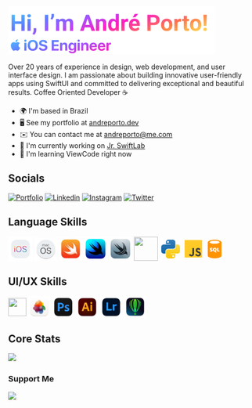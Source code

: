 [![Banner](./icons/README.png)](https://andreporto.dev.br)

Over 20 years of experience in design, web development, and user interface design. I am passionate about building innovative user-friendly apps using SwiftUI and committed to delivering exceptional and beautiful results. Coffee Oriented Developer ☕️

- 🌍 I'm based in Brazil
- 🖥️ See my portfolio at [andreporto.dev](http://andreporto.dev.br)
- ✉️ You can contact me at [andreporto@me.com](mailto:andreporto@me.com)
- 🚀 I'm currently working on [Jr. SwiftLab](http://andreporto.dev.br/jrswiftlab.app.html)
- 🧠 I'm learning ViewCode right now

## Socials

[![Portfolio](https://img.shields.io/badge/Portfolio-255E63?style=for-the-badge&logo=About.me&logoColor=white)](https://andreporto.dev.br)
[![Linkedin](https://img.shields.io/badge/LinkedIn-0077B5?style=for-the-badge&logo=linkedin&logoColor=white)](https://www.linkedin.com/in/andremporto/)
[![Instagram](https://img.shields.io/badge/Instagram-E4405F?style=for-the-badge&logo=instagram&logoColor=white)](https://www.instagram.com/andreporto.78/)
[![Twitter](https://img.shields.io/badge/Twitter-000000?style=for-the-badge&logo=x&logoColor=white)](https://twitter.com/andremporto)

<!-- [![Gmail](https://img.shields.io/badge/Email-dcdcdc?style=for-the-badge&logo=maildotru&logoColor=black)](mailto:andreporto@me.com) -->

## Language Skills

<div style="display: inline_block">
  <!-- <img align="center" height="45" width="45" pointer-events="none" src="./icons/apple.svg" target="_blank"> -->
  <img align="center" height="50" width="50" src="./icons/ios.svg" target="_blank">
  <img align="center" height="46" width="46" src="./icons/macos.svg" target="_blank">
  <img align="center" height="47" width="47" src="./icons/swift2.png">
  <img align="center" height="47" width="47" src="./icons/swiftui.png">
  <img align="center" height="47" width="47" src="./icons/swiftdata.png">
  <img align="center" height=49" width=49" src="https://cdn.jsdelivr.net/gh/devicons/devicon/icons/xcode/xcode-original.svg">
  <!-- <img align="center" height="52" width="52" src="https://cdn.jsdelivr.net/gh/devicons/devicon/icons/firebase/firebase-plain.svg">
  <img align="center" height="35" width="35" src="./icons/cocoapods.svg" target="_blank"> -->
<!--   <img align="center" height="38" width="38" src="https://cdn.jsdelivr.net/gh/devicons/devicon/icons/git/git-original.svg"> -->
  <img align="center" height="44" width="44" src="./icons/python.svg" target="_blank">
  <img align="center" height="41" width="41" src="./icons/js.svg" target="_blank">
  <img align="center" height="38" width="38" src="./icons/sql.svg" target="_blank">
</div>

## UI/UX Skills

<div style="display: inline_block">
  <img align="center" height="37" width="37" src="https://cdn.jsdelivr.net/gh/devicons/devicon/icons/figma/figma-original.svg">
  <img align="center" height="45" width="45" src="./icons/pixelmator.png">
  <img align="center" height="45" width="45" src="./icons/photoshop.png">
  <img align="center" height="45" width="45" src="./icons/illustrator.png">
  <img align="center" height="45" width="45" src="./icons/lightroom.png">
  <img align="center" height="45" width="45" src="./icons/corel.png">
</div>

## Core Stats

<img src="https://github-readme-stats.vercel.app/api/top-langs/?username=andremporto&layout=compact&langs_count=7&theme=dracula"/>

### Support Me

<a href="https://www.buymeacoffee.com/andremporto"><img src="https://cdn.buymeacoffee.com/buttons/v2/default-yellow.png" width="150"/></a>
